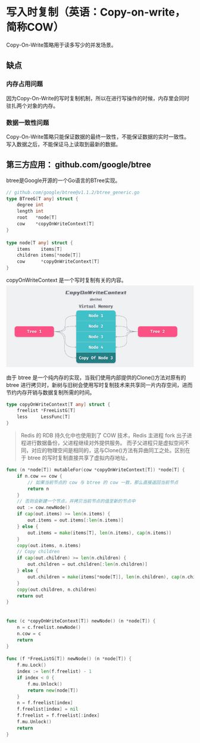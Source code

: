 
# 写入时复制（英语：Copy-on-write，简称COW）

Copy-On-Write策略用于读多写少的并发场景。



## 缺点


### 内存占用问题
因为Copy-On-Write的写时复制机制，所以在进行写操作的时候，内存里会同时驻扎两个对象的内存。

### 数据一致性问题
Copy-On-Write策略只能保证数据的最终一致性，不能保证数据的实时一致性。写入数据之后，不能保证马上读取到最新的数据。


## 第三方应用： github.com/google/btree
btree是Google开源的一个Go语言的BTree实现。


```go
// github.com/google/btree@v1.1.2/btree_generic.go
type BTreeG[T any] struct {
	degree int
	length int
	root   *node[T]
	cow    *copyOnWriteContext[T]
}

type node[T any] struct {
	items    items[T]
	children items[*node[T]]
	cow      *copyOnWriteContext[T]
}
```

copyOnWriteContext 是一个写时复制有关的内容。
![](.copy_on_write_images/copyOnWriteContext.png)

由于 btree 是一个纯内存的实现，当我们使用内部提供的Clone()方法对原有的 btree 进行拷贝时，新树与旧树会使用写时复制技术来共享同一片内存空间，进而节约内存开销与数据复制所需的时间。
```go
type copyOnWriteContext[T any] struct {
	freelist *FreeListG[T]
	less     LessFunc[T]
}
```

> Redis 的 RDB 持久化中也使用到了 COW 技术，Redis 主进程 fork 出子进程进行数据备份，父进程继续对外提供服务。
> 而子父进程只是虚拟空间不同，对应的物理空间是相同的，这与Clone()方法有异曲同工之处。区别在于 btree 的写时复制直接共享了虚拟内存地址，
 
```go
func (n *node[T]) mutableFor(cow *copyOnWriteContext[T]) *node[T] {
	if n.cow == cow {
		// 如果当前节点的 cow 与 btree 的 cow 一致，那么直接返回当前节点
		return n
	}
	// 否则会新建一个节点，并拷贝当前节点的值至新的节点中
	out := cow.newNode()
	if cap(out.items) >= len(n.items) {
		out.items = out.items[:len(n.items)]
	} else {
		out.items = make(items[T], len(n.items), cap(n.items))
	}
	copy(out.items, n.items)
	// Copy children
	if cap(out.children) >= len(n.children) {
		out.children = out.children[:len(n.children)]
	} else {
		out.children = make(items[*node[T]], len(n.children), cap(n.children))
	}
	copy(out.children, n.children)
	return out
}


func (c *copyOnWriteContext[T]) newNode() (n *node[T]) {
	n = c.freelist.newNode()
	n.cow = c
	return
}

func (f *FreeListG[T]) newNode() (n *node[T]) {
	f.mu.Lock()
	index := len(f.freelist) - 1
	if index < 0 {
		f.mu.Unlock()
		return new(node[T])
	}
	n = f.freelist[index]
	f.freelist[index] = nil
	f.freelist = f.freelist[:index]
	f.mu.Unlock()
	return
}

```